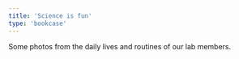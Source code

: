 ```yaml
---
title: 'Science is fun'
type: 'bookcase'
---
```


Some photos from the daily lives and routines of our lab members.